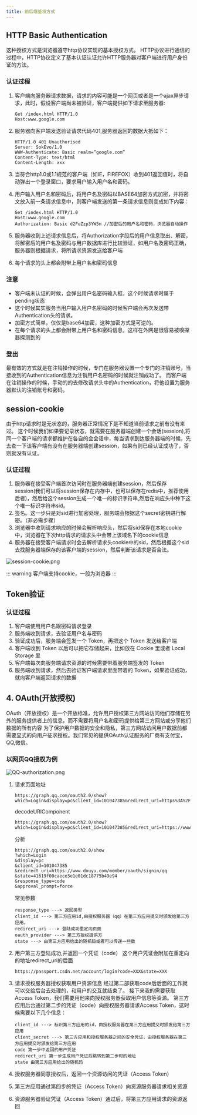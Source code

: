 ```yaml
---
title: 前后端鉴权方式
---
```


## HTTP Basic Authentication

这种授权方式是浏览器遵守http协议实现的基本授权方式。
HTTP协议进行通信的过程中，HTTP协议定义了基本认证认证允许HTTP服务器对客户端进行用户身份证的方法。

### 认证过程

1. 客户端向服务器请求数据，请求的内容可能是一个网页或者是一个ajax异步请求，此时，假设客户端尚未被验证，客户端提供如下请求至服务器:

    ```
    Get /index.html HTTP/1.0
    Host:www.google.com
    ```

2. 服务器向客户端发送验证请求代码401,服务器返回的数据大抵如下：

    ```
    HTTP/1.0 401 Unauthorised
    Server: SokEvo/1.0
    WWW-Authenticate: Basic realm=”google.com”
    Content-Type: text/html
    Content-Length: xxx
    ```

3. 当符合http1.0或1.1规范的客户端（如IE，FIREFOX）收到401返回值时，将自动弹出一个登录窗口，要求用户输入用户名和密码。
4. 用户输入用户名和密码后，将用户名及密码以BASE64加密方式加密，并将密文放入前一条请求信息中，则客户端发送的第一条请求信息则变成如下内容：

    ```
    Get /index.html HTTP/1.0
    Host:www.google.com
    Authorization: Basic d2FuZzp3YW5n //加密后的用户名和密码，浏览器自动操作
    ```

5. 服务器收到上述请求信息后，将Authorization字段后的用户信息取出、解密，将解密后的用户名及密码与用户数据库进行比较验证，如用户名及密码正确，服务器则根据请求，将所请求资源发送给客户端
6. 每个请求的头上都会附带上用户名和密码信息

### 注意

- 客户端未认证的时候，会弹出用户名密码输入框，这个时候请求时属于pending状态
- 这个时候其实服务当用户输入用户名密码的时候客户端会再次发送带Authentication头的请求。
- 加密方式简单，仅仅是base64加密，这种加密方式是可逆的。
- 在每个请求的头上都会附带上用户名和密码信息，这样在外网是很容易被嗅探器探测到的

### 登出

最有效的方式就是在注销操作的时候，专门在服务器设置一个专门的注销账号，当接收到的Authentication信息为注销用户名密码的时候就注销成功了。
而客户端在注销操作的时候，手动的的去修改请求头中的Authentication，将他设置为服务器默认的注销账号和密码。

## session-cookie

由于http请求时是无状态的，服务器正常情况下是不知道当前请求之前有没有来过。
这个时候我们如果要记录状态，就需要在服务器端创建一个会话(session),将同一个客户端的请求都维护在各自的会会话中，每当请求到达服务器端的时候，先去查一下该客户端有没有在服务器端创建session，如果有则已经认证成功了，否则就没有认证。

### 认证过程

1. 服务器在接受客户端首次访问时在服务器端创建session，然后保存session(我们可以将session保存在内存中，也可以保存在redis中，推荐使用后者)，然后给这个session生成一个唯一的标识字符串,然后在响应头中种下这个唯一标识字符串sid。
2. 签名。这一步只是对sid进行加密处理，服务端会根据这个secret密钥进行解密。（非必需步骤）
3. 浏览器中收到请求响应的时候会解析响应头，然后将sid保存在本地cookie中，浏览器在下次http请求的请求头中会带上该域名下的cookie信息
4. 服务器在接受客户端请求时会去解析请求头cookie中的sid，然后根据这个sid去找服务器端保存的该客户端的session，然后判断该请求是否合法。

![session-cookie.png](session-cookie.png)

::: warning
客户端支持cookie，一般为浏览器
:::

## Token验证

### 认证过程

1. 客户端使用用户名跟密码请求登录
2. 服务端收到请求，去验证用户名与密码
3. 验证成功后，服务端会签发一个 Token，再把这个 Token 发送给客户端
4. 客户端收到 Token 以后可以把它存储起来，比如放在 Cookie 里或者 Local Storage 里
5. 客户端每次向服务端请求资源的时候需要带着服务端签发的 Token
6. 服务端收到请求，然后去验证客户端请求里面带着的 Token，如果验证成功，就向客户端返回请求的数据

## 4. OAuth(开放授权)

OAuth（开放授权）是一个开放标准，允许用户授权第三方网站访问他们存储在另外的服务提供者上的信息，而不需要将用户名和密码提供给第三方网站或分享他们数据的所有内容
为了保护用户数据的安全和隐私，第三方网站访问用户数据前都需要显式的向用户征求授权。我们常见的提供OAuth认证服务的厂商有支付宝，QQ,微信。

### 以网页QQ授权为例

![QQ-authorization.png](QQ-authorization.png)

1. 请求页面地址

    ```
    https://graph.qq.com/oauth2.0/show?which=Login&display=pc&client_id=101047385&redirect_uri=https%3A%2F%2Fwww.douyu.com%2Fmember%2Foauth%2Fsignin%2Fqq&state=41619f00caece3e1e01dc18775b49e94&response_type=code&approval_prompt=force
    ```

    decodeURIComponent

    ```
    https://graph.qq.com/oauth2.0/show?which=Login&display=pc&client_id=101047385&redirect_uri=https://www.douyu.com/member/oauth/signin/qq&state=41619f00caece3e1e01dc18775b49e94&response_type=code&approval_prompt=force
    ```

    分析

    ```
    https://graph.qq.com/oauth2.0/show
    ?which=Login
    &display=pc
    &client_id=101047385
    &redirect_uri=https://www.douyu.com/member/oauth/signin/qq
    &state=41619f00caece3e1e01dc18775b49e94
    &response_type=code
    &approval_prompt=force
    ```

    常见参数

    ```
    response_type ---> 返回类型
    client_id ---> 第三方应用id,由授权服务器（qq）在第三方应用提交时颁发给第三方应用。
    redirect_uri ---> 登陆成功重定向页面
    oauth_provider ---> 第三方授权提供方
    state ---> 由第三方应用给出的随机码或者可以传递一些数
    ```

2. 用户第三方登陆成功,并返回一个凭证（code）
这个用户凭证会附加在重定向的地址redirect_uri的后面

    ```
    https://passport.csdn.net/account/login?code=XXX&state=XXX
    ```

3. 请求授权服务器授权获取用户资源信息
经过第二部获取code后后面的工作就可以交给后台去处理的，和用户的交互就结束了。
接下来我的需要获取Access Token，我们需要用他来向授权服务器获取用户信息等资源。
第三方应用后台通过第二步的凭证（code）向授权服务器请求Access Token，这时候需要以下几个信息：

    ```
    client_id ---> 标识第三方应用的id，由授权服务器在第三方应用提交时颁发给第三方应用
    client_secret ---> 第三方应用和授权服务器之间的安全凭证，由授权服务器在第三方应用提交时颁发给第三方应用
    code 第一步中返回的用户凭证
    redirect_uri 第一步生成用户凭证后跳转到第二步时的地址
    state 由第三方应用给出的随机码
    ```

4. 授权服务器同意授权后，返回一个资源访问的凭证（Access Token）
5. 第三方应用通过第四步的凭证（Access Token）向资源服务器请求相关资源
6. 资源服务器验证凭证（Access Token）通过后，将第三方应用请求的资源返回
